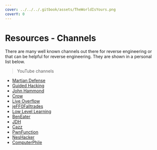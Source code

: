 ```yaml
---
cover: ../../../.gitbook/assets/TheWorldIsYours.png
coverY: 0
---
```


# Resources - Channels

There are many well known channels out there for reverse engineering or that can be helpful for reverse engineering. They are shown in a personal list below.

> YouTube channels

* [Martian Defense](https://www.youtube.com/@MartianDefense)
* [Guided Hacking](https://www.youtube.com/@GuidedHacking)
* [John Hammond](https://www.youtube.com/@\_JohnHammond/playlists)
* [Crow](https://www.youtube.com/@crr0ww)
* [Live Overflow](https://www.youtube.com/@LiveOverflow)
* [jeFF0Falltrades](https://www.youtube.com/watch?v=cwBoUuy4nGc\&list=PLs-lxQfNn-H1TvgNsNdbMoeD4ZYLig7xY)
* [Low Level Learning](https://www.youtube.com/watch?v=t7CUti\_7d7c)
* [BenEater](https://www.youtube.com/@BenEater)
* [JDH](https://www.youtube.com/@jdh)
* [Cazz](https://www.youtube.com/@cazz)
* [PwnFunction](https://www.youtube.com/@PwnFunction)
* [NesHacker](https://www.youtube.com/@NesHacker)
* [ComputerPhile](https://www.youtube.com/@Computerphile)
